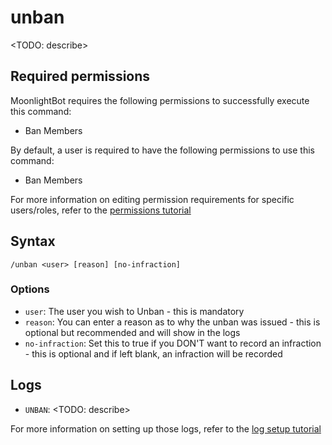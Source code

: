 # unban

<TODO: describe>

## Required permissions

MoonlightBot requires the following permissions to successfully execute this command:

* Ban Members

By default, a user is required to have the following permissions to use this command:

* Ban Members

For more information on editing permission requirements for specific users/roles, refer to the [permissions tutorial](<linkToPermissionsTutorial>)

## Syntax

```text
/unban <user> [reason] [no-infraction]
```

### Options

* `user`: The user you wish to Unban - this is mandatory
* `reason`: You can enter a reason as to why the unban was issued - this is optional but recommended and will show in the logs
* `no-infraction`: Set this to true if you DON'T want to record an infraction - this is optional and if left blank, an infraction will be recorded

## Logs

* `UNBAN`: <TODO: describe>

For more information on setting up those logs, refer to the [log setup tutorial](<linkToLogTutorial>)